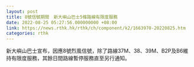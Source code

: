 ```yaml
---
layout: post
title: 8號信號期間　新大嶼山巴士5條路線有限度服務　　
date: 2022-08-25 05:27:56.000000000 +08:00
link: https://news.rthk.hk/rthk/ch/component/k2/1663970-20220825.htm
categories: rthk
---
```


新大嶼山巴士宣布，因應8號烈風信號，除了路線37M、38、39M、B2P及B6維持有限度服務，其餘日間路線暫停服務直至另行通知。
